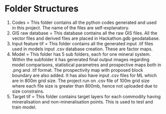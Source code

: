 # Folder Structures
1. Codes = This folder contains all the python codes generated and used in this project. The name of the files are self-explanatory.
2. GIS raw database = This database contains all the raw GIS files. All the vector files and derived files are placed in Hackathon.gdb geodatabase.
3. Input feature tif = This folder contains all the generated input .tif files used in models input .csv database creation. These are factor maps.
4. Model = This folder has 5 sub folders, each for one mineral system. Within the subfolder it has generated final output images regarding model comparisons, statistical parametres and prospective maps both in .png and .tif format. The prospectivity map with proposed block boundary are also added. It has also have input .csv files for ML which are in 800m grid size. The project run on .csv file of 100m grid size where each file size is greater than 800mb, hence not uploaded due to size constrains.
5. Target tif = This folder contains target layers for each commodity having mineralisation and non-mineralisation points. This is used to test and train model.
